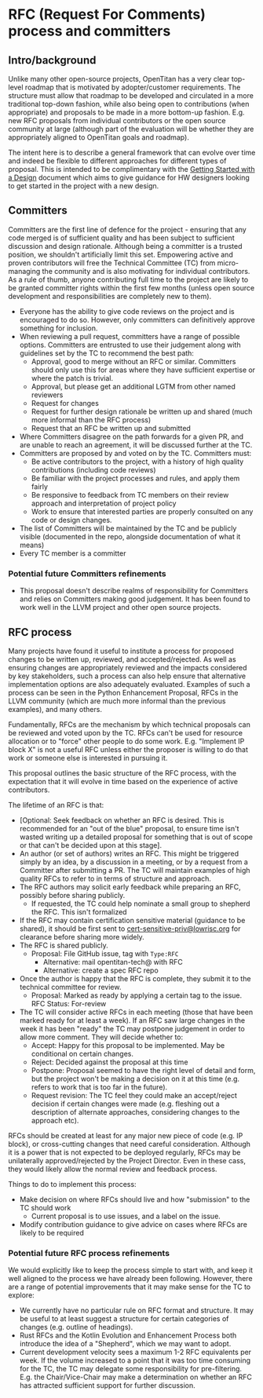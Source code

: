# RFC (Request For Comments) process and committers

## Intro/background

Unlike many other open-source projects, OpenTitan has a very clear top-level roadmap that is motivated by adopter/customer requirements.
The structure must allow that roadmap to be developed and circulated in a more traditional top-down fashion, while also being open to contributions (when appropriate) and proposals to be made in a more bottom-up fashion.
E.g. new RFC proposals from individual contributors or the open source community at large (although part of the evaluation will be whether they are appropriately aligned to OpenTitan goals and roadmap).

The intent here is to describe a general framework that can evolve over time and indeed be flexible to different approaches for different types of proposal.
This is intended to be complimentary with the
[Getting Started with a Design](../ug/getting_started_design.md)
document which aims to give guidance for HW designers looking to get started in the project with a new design.

## Committers

Committers are the first line of defence for the project - ensuring that any code merged is of sufficient quality and has been subject to sufficient discussion and design rationale.
Although being a committer is a trusted position, we shouldn't artificially limit this set.
Empowering active and proven contributors will free the Technical Committee (TC) from micro-managing the community and is also motivating for individual contributors.
As a rule of thumb, anyone contributing full time to the project are likely to be granted committer rights within the first few months (unless open source development and responsibilities are completely new to them).



*   Everyone has the ability to give code reviews on the project and is encouraged to do so.
    However, only committers can definitively approve something for inclusion.
*   When reviewing a pull request, committers have a range of possible options.
    Committers are entrusted to use their judgement along with guidelines set by the TC to recommend the best path:
    *   Approval, good to merge without an RFC or similar.
        Committers should only use this for areas where they have sufficient expertise or where the patch is trivial.
    *   Approval, but please get an additional LGTM from other named reviewers
    *   Request for changes
    *   Request for further design rationale be written up and shared (much more informal than the RFC process)
    *   Request that an RFC be written up and submitted
*   Where Committers disagree on the path forwards for a given PR, and are unable to reach an agreement, it will be discussed further at the TC.
*   Committers are proposed by and voted on by the TC. Committers must:
    *   Be active contributors to the project, with a history of high quality contributions (including code reviews)
    *   Be familiar with the project processes and rules, and apply them fairly
    *   Be responsive to feedback from TC members on their review approach and interpretation of project policy
    *   Work to ensure that interested parties are properly consulted on any code or design changes.
*   The list of Committers will be maintained by the TC and be publicly visible (documented in the repo, alongside documentation of what it means)
*   Every TC member is a committer


### Potential future Committers refinements

*   This proposal doesn't describe realms of responsibility for Committers and relies on Committers making good judgement.
    It has been found to work well in the LLVM project and other open source projects.


## RFC process

Many projects have found it useful to institute a process for proposed changes to be written up, reviewed, and accepted/rejected.
As well as ensuring changes are appropriately reviewed and the impacts considered by key stakeholders, such a process can also help ensure that alternative implementation options are also adequately evaluated.
Examples of such a process can be seen in the Python Enhancement Proposal, RFCs in the LLVM community (which are much more informal than the previous examples), and many others.

Fundamentally, RFCs are the mechanism by which technical proposals can be reviewed and voted upon by the TC.
RFCs can't be used for resource allocation or to "force" other people to do some work.
E.g. "Implement IP block X" is not a useful RFC unless either the proposer is willing to do that work or someone else is interested in pursuing it.

This proposal outlines the basic structure of the RFC process, with the expectation that it will evolve in time based on the experience of active contributors.

The lifetime of an RFC is that:



*   [Optional: Seek feedback on whether an RFC is desired.
    This is recommended for an "out of the blue" proposal, to ensure time isn't wasted writing up a detailed proposal for something that is out of scope or that can't be decided upon at this stage].
*   An author (or set of authors) writes an RFC.
    This might be triggered simply by an idea, by a discussion in a meeting, or by a request from a Committer after submitting a PR.
    The TC will maintain examples of high quality RFCs to refer to in terms of structure and approach.
*   The RFC authors may solicit early feedback while preparing an RFC, possibly before sharing publicly.
    *   If requested, the TC could help nominate a small group to shepherd the RFC.
        This isn't formalized
*   If the RFC may contain certification sensitive material (guidance to be shared), it should be first sent to [cert-sensitive-priv@lowrisc.org](mailto:cert-sensitive-priv@lowrisc.org) for clearance before sharing more widely.
*   The RFC is shared publicly.
    *   Proposal: File GitHub issue, tag with `Type:RFC`
        *   Alternative: mail opentitan-tech@ with RFC
        *   Alternative: create a spec RFC repo
*   Once the author is happy that the RFC is complete, they submit it to the technical committee for review.
    *   Proposal: Marked as ready by applying a certain tag to the issue.
        RFC Status: For-review
*   The TC will consider active RFCs in each meeting (those that have been marked ready for at least a week).
    If an RFC saw large changes in the week it has been "ready" the TC may postpone judgement in order to allow more comment.
    They will decide whether to:
    *   Accept: Happy for this proposal to be implemented.
        May be conditional on certain changes.
    *   Reject: Decided against the proposal at this time
    *   Postpone: Proposal seemed to have the right level of detail and form, but the project won't be making a decision on it at this time (e.g. refers to work that is too far in the future).
    *   Request revision: The TC feel they could make an accept/reject decision if certain changes were made (e.g. fleshing out a description of alternate approaches, considering changes to the approach etc).

RFCs should be created at least for any major new piece of code (e.g. IP block), or cross-cutting changes that need careful consideration.
Although it is a power that is not expected to be deployed regularly, RFCs may be unilaterally approved/rejected by the Project Director.
Even in these cass, they would likely allow the normal review and feedback process.

Things to do to implement this process:

*   Make decision on where RFCs should live and how "submission" to the TC should work
    *   Current proposal is to use issues, and a label on the issue.
*   Modify contribution guidance to give advice on cases where RFCs are likely to be required


### Potential future RFC process refinements

We would explicitly like to keep the process simple to start with, and keep it well aligned to the process we have already been following.
However, there are a range of potential improvements that it may make sense for the TC to explore:


*   We currently have no particular rule on RFC format and structure.
    It may be useful to at least suggest a structure for certain categories of changes (e.g. outline of headings).
*   Rust RFCs and the Kotlin Evolution and Enhancement Process both introduce the idea of a "Shepherd", which we may want to adopt.
*   Current development velocity sees a maximum 1-2 RFC equivalents per week.
    If the volume increased to a point that it was too time consuming for the TC, the TC may delegate some responsibility for pre-filtering.
    E.g. the Chair/Vice-Chair may make a determination on whether an RFC has attracted sufficient support for further discussion.
